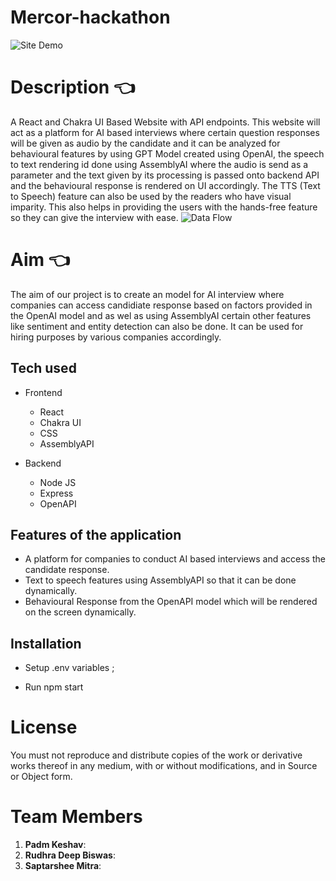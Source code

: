 # Mercor-hackathon

![Site Demo](https://github.com/Padm0069/Kuebiko/blob/main/src/components/Landing/Kuebiko-preview.gif)
# Description :point_left:
A React and Chakra UI Based Website with API endpoints.
This website will act as a platform for AI based interviews where certain question
responses will be given as audio by the candidate and it can be analyzed for behavioural 
features by using GPT Model created using OpenAI, the speech to text rendering id done
using AssemblyAI where the audio is send as a parameter and the text given by its processing
is passed onto backend API and the behavioural response is rendered on UI accordingly.
The TTS (Text to Speech) feature can also be used by the readers who have visual
imparity. This also helps in providing the users with the hands-free feature so they
can give the interview with ease.
![Data Flow](https://github.com/saptarsheemitra/Mercor-hackathon/blob/main/Mercor-Data.jpg)
# Aim :point_left:
The aim of our project is to create an model for AI interview where companies can access 
candidiate response based on factors provided in the OpenAI model and as wel as using AssemblyAI 
certain other features like sentiment and entity detection can also be done. It can be used for hiring
purposes by various companies accordingly.


## Tech used 

- Frontend
  - React
  - Chakra UI
  - CSS
  - AssemblyAPI
  
 - Backend 
    - Node JS
    - Express
    - OpenAPI
## Features of the application
- A platform for companies to conduct AI based interviews and access the candidate response.
- Text to speech features using AssemblyAPI so that it can be done dynamically.
- Behavioural Response from the OpenAPI model which will be rendered on the screen dynamically.
## Installation
- Setup .env variables  ;

- Run npm start
# License 
You must not reproduce and distribute copies of the work or derivative works thereof in any medium, with or without
modifications, and in Source or Object form.

# Team Members 
1. **Padm Keshav**: 
2. **Rudhra Deep Biswas**: 
3. **Saptarshee Mitra**: 
      

